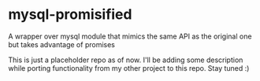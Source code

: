 # mysql-promisified
A wrapper over mysql module that mimics the same API as the original one but takes advantage of promises

This is just a placeholder repo as of now. I'll be adding some description while porting functionality from my other project to this repo. Stay tuned :)
